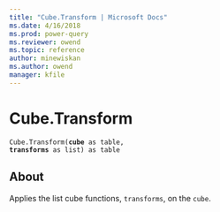 ```yaml
---
title: "Cube.Transform | Microsoft Docs"
ms.date: 4/16/2018
ms.prod: power-query
ms.reviewer: owend
ms.topic: reference
author: minewiskan
ms.author: owend
manager: kfile
---
```

# Cube.Transform
<code>Cube.Transform(**cube** as table, **transforms** as list) as table</code>

## About
Applies the list cube functions, <code>transforms</code>, on the <code>cube</code>.

